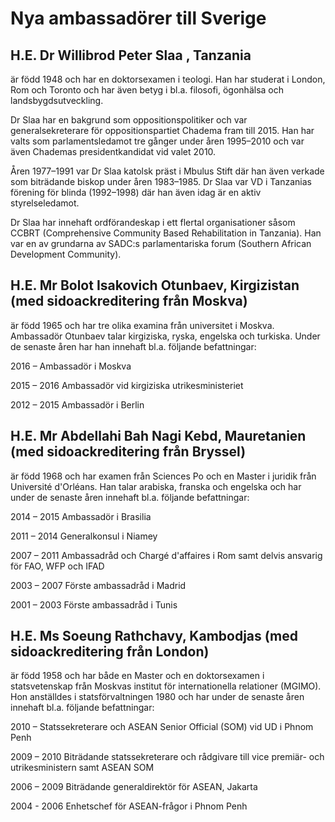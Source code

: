 # Nya ambassadörer till Sverige

## H.E. Dr Willibrod Peter Slaa , Tanzania

är född 1948 och har en doktorsexamen i teologi. Han har studerat i London, Rom och Toronto och har även betyg i bl.a. filosofi, ögonhälsa och landsbygdsutveckling.

Dr Slaa har en bakgrund som oppositionspolitiker och var generalsekreterare för oppositionspartiet Chadema fram till 2015. Han har valts som parlamentsledamot tre gånger under åren 1995–2010 och var även Chademas presidentkandidat vid valet 2010.

Åren 1977–1991 var Dr Slaa katolsk präst i Mbulus Stift där han även verkade som biträdande biskop under åren 1983–1985. Dr Slaa var VD i Tanzanias förening för blinda (1992–1998) där han även idag är en aktiv styrelseledamot.

Dr Slaa har innehaft ordförandeskap i ett flertal organisationer såsom CCBRT (Comprehensive Community Based Rehabilitation in Tanzania). Han var en av grundarna av SADC:s parlamentariska forum (Southern African Development Community).

## H.E. Mr Bolot Isakovich Otunbaev, Kirgizistan (med sidoackreditering från Moskva)

är född 1965 och har tre olika examina från universitet i Moskva. Ambassadör Otunbaev talar kirgiziska, ryska, engelska och turkiska. Under de senaste åren har han innehaft bl.a. följande befattningar:

2016 – Ambassadör i Moskva

2015 – 2016 Ambassadör vid kirgiziska utrikesministeriet

2012 – 2015 Ambassadör i Berlin

## H.E. Mr Abdellahi Bah Nagi Kebd, Mauretanien (med sidoackreditering från Bryssel)

är född 1968 och har examen från Sciences Po och en Master i juridik från Université d'Orléans. Han talar arabiska, franska och engelska och har under de senaste åren innehaft bl.a. följande befattningar:

2014 – 2015 Ambassadör i Brasilia

2011 – 2014 Generalkonsul i Niamey

2007 – 2011 Ambassadråd och Chargé d'affaires i Rom samt delvis ansvarig för FAO, WFP och IFAD

2003 – 2007 Förste ambassadråd i Madrid

2001 – 2003 Förste ambassadråd i Tunis

## H.E. Ms Soeung Rathchavy, Kambodjas (med sidoackreditering från London)

är född 1958 och har både en Master och en doktorsexamen i statsvetenskap från Moskvas institut för internationella relationer (MGIMO). Hon anställdes i statsförvaltningen 1980 och har under de senaste åren innehaft bl.a. följande befattningar:

2010 – Statssekreterare och ASEAN Senior Official (SOM) vid UD i Phnom Penh

2009 – 2010 Biträdande statssekreterare och rådgivare till vice premiär- och utrikesministern samt ASEAN SOM

2006 – 2009 Biträdande generaldirektör för ASEAN, Jakarta

2004 - 2006 Enhetschef för ASEAN-frågor i Phnom Penh
